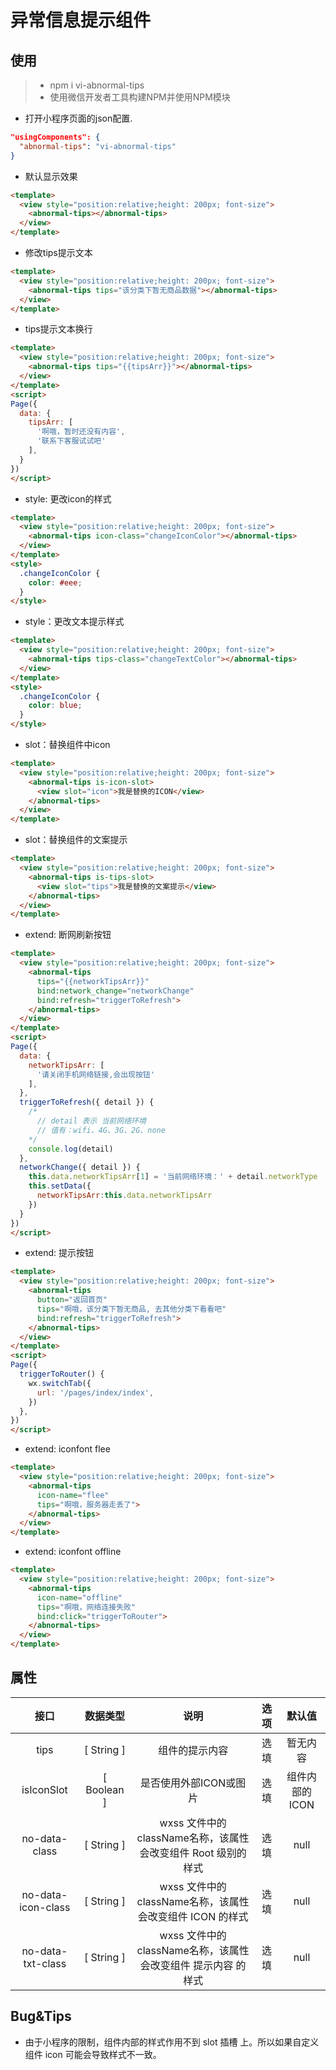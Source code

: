 # 异常信息提示组件

## 使用

> + npm i vi-abnormal-tips
> + 使用微信开发者工具构建NPM并使用NPM模块

* 打开小程序页面的json配置.

```json
"usingComponents": {
  "abnormal-tips": "vi-abnormal-tips"
}
```

* 默认显示效果

```HTML
<template>
  <view style="position:relative;height: 200px; font-size">
    <abnormal-tips></abnormal-tips>
  </view>
</template>
```

* 修改tips提示文本

```HTML
<template>
  <view style="position:relative;height: 200px; font-size">
    <abnormal-tips tips="该分类下暂无商品数据"></abnormal-tips>
  </view>
</template>
```

* tips提示文本换行

```HTML
<template>
  <view style="position:relative;height: 200px; font-size">
    <abnormal-tips tips="{{tipsArr}}"></abnormal-tips>
  </view>
</template>
<script>
Page({
  data: {
    tipsArr: [
      '啊哦，暂时还没有内容',
      '联系下客服试试吧'
    ],
  }
})
</script>
```

* style: 更改icon的样式

```HTML
<template>
  <view style="position:relative;height: 200px; font-size">
    <abnormal-tips icon-class="changeIconColor"></abnormal-tips>
  </view>
</template>
<style>
  .changeIconColor {
    color: #eee;
  }
</style>
```

* style：更改文本提示样式

```HTML
<template>
  <view style="position:relative;height: 200px; font-size">
    <abnormal-tips tips-class="changeTextColor"></abnormal-tips>
  </view>
</template>
<style>
  .changeIconColor {
    color: blue;
  }
</style>
```

* slot：替换组件中icon

```HTML
<template>
  <view style="position:relative;height: 200px; font-size">
    <abnormal-tips is-icon-slot>
      <view slot="icon">我是替换的ICON</view>
    </abnormal-tips>
  </view>
</template>
```

* slot：替换组件的文案提示

```HTML
<template>
  <view style="position:relative;height: 200px; font-size">
    <abnormal-tips is-tips-slot>
      <view slot="tips">我是替换的文案提示</view>
    </abnormal-tips>
  </view>
</template>
```

* extend: 断网刷新按钮

```HTML
<template>
  <view style="position:relative;height: 200px; font-size">
    <abnormal-tips
      tips="{{networkTipsArr}}"
      bind:network_change="networkChange"
      bind:refresh="triggerToRefresh">
    </abnormal-tips>
  </view>
</template>
<script>
Page({
  data: {
    networkTipsArr: [
      '请关闭手机网络链接,会出现按钮'
    ],
  },
  triggerToRefresh({ detail }) {
    /* 
      // detail 表示 当前网络环境
      // 值有：wifi、4G、3G、2G、none
    */
    console.log(detail)
  },
  networkChange({ detail }) {
    this.data.networkTipsArr[1] = '当前网络环境：' + detail.networkType
    this.setData({
      networkTipsArr:this.data.networkTipsArr
    })
  }
})
</script>
```

* extend: 提示按钮

```HTML
<template>
  <view style="position:relative;height: 200px; font-size">
    <abnormal-tips
      button="返回首页" 
      tips="啊哦，该分类下暂无商品, 去其他分类下看看吧"
      bind:refresh="triggerToRefresh">
    </abnormal-tips>
  </view>
</template>
<script>
Page({
  triggerToRouter() {
    wx.switchTab({
      url: '/pages/index/index',
    })
  },
})
</script>
```

* extend: iconfont flee

```HTML
<template>
  <view style="position:relative;height: 200px; font-size">
    <abnormal-tips
      icon-name="flee"
      tips="啊哦，服务器走丢了">
    </abnormal-tips>
  </view>
</template>
```

* extend: iconfont offline

```HTML
<template>
  <view style="position:relative;height: 200px; font-size">
    <abnormal-tips
      icon-name="offline"
      tips="啊哦，网络连接失败"
      bind:click="triggerToRouter">
    </abnormal-tips>
  </view>
</template>
```

## 属性

| 接口 | 数据类型 | 说明 | 选项 | 默认值 |
| :--: | :--: | :--: | :--: | :--: |
| tips | [ String ] | 组件的提示内容 | 选填 | 暂无内容 |
| isIconSlot | [ Boolean ] | 是否使用外部ICON或图片 | 选填 | 组件内部的ICON |
| no-data-class | [ String ] | wxss 文件中的className名称，该属性会改变组件 Root 级别的样式 | 选填 | null |
| no-data-icon-class | [ String ] | wxss 文件中的className名称，该属性会改变组件 ICON 的样式 | 选填 | null |
|no-data-txt-class | [ String ] | wxss 文件中的className名称，该属性会改变组件 提示内容 的样式 | 选填 | null |

## Bug&Tips

+  由于小程序的限制，组件内部的样式作用不到 slot 插槽 上。所以如果自定义组件 icon 可能会导致样式不一致。